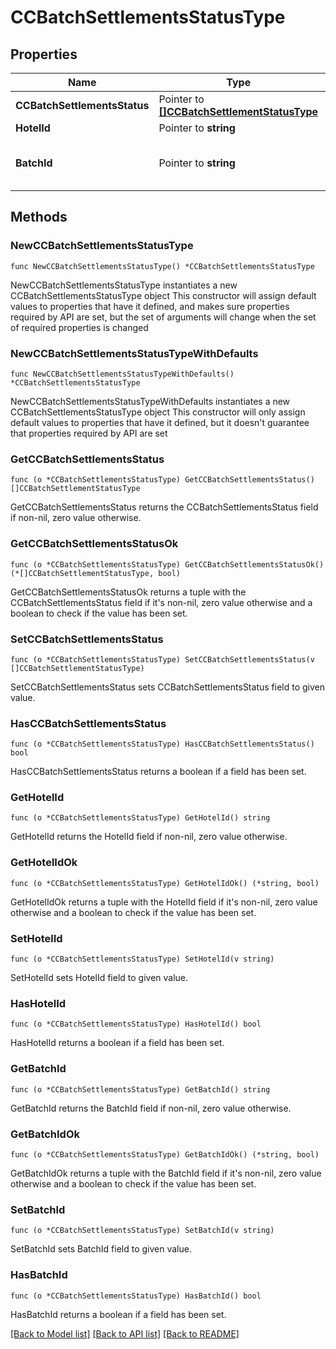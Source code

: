 # CCBatchSettlementsStatusType

## Properties

Name | Type | Description | Notes
------------ | ------------- | ------------- | -------------
**CCBatchSettlementsStatus** | Pointer to [**[]CCBatchSettlementStatusType**](CCBatchSettlementStatusType.md) |  | [optional] 
**HotelId** | Pointer to **string** | Hotel Code | [optional] 
**BatchId** | Pointer to **string** | Batch Id for identify status of job. | [optional] 

## Methods

### NewCCBatchSettlementsStatusType

`func NewCCBatchSettlementsStatusType() *CCBatchSettlementsStatusType`

NewCCBatchSettlementsStatusType instantiates a new CCBatchSettlementsStatusType object
This constructor will assign default values to properties that have it defined,
and makes sure properties required by API are set, but the set of arguments
will change when the set of required properties is changed

### NewCCBatchSettlementsStatusTypeWithDefaults

`func NewCCBatchSettlementsStatusTypeWithDefaults() *CCBatchSettlementsStatusType`

NewCCBatchSettlementsStatusTypeWithDefaults instantiates a new CCBatchSettlementsStatusType object
This constructor will only assign default values to properties that have it defined,
but it doesn't guarantee that properties required by API are set

### GetCCBatchSettlementsStatus

`func (o *CCBatchSettlementsStatusType) GetCCBatchSettlementsStatus() []CCBatchSettlementStatusType`

GetCCBatchSettlementsStatus returns the CCBatchSettlementsStatus field if non-nil, zero value otherwise.

### GetCCBatchSettlementsStatusOk

`func (o *CCBatchSettlementsStatusType) GetCCBatchSettlementsStatusOk() (*[]CCBatchSettlementStatusType, bool)`

GetCCBatchSettlementsStatusOk returns a tuple with the CCBatchSettlementsStatus field if it's non-nil, zero value otherwise
and a boolean to check if the value has been set.

### SetCCBatchSettlementsStatus

`func (o *CCBatchSettlementsStatusType) SetCCBatchSettlementsStatus(v []CCBatchSettlementStatusType)`

SetCCBatchSettlementsStatus sets CCBatchSettlementsStatus field to given value.

### HasCCBatchSettlementsStatus

`func (o *CCBatchSettlementsStatusType) HasCCBatchSettlementsStatus() bool`

HasCCBatchSettlementsStatus returns a boolean if a field has been set.

### GetHotelId

`func (o *CCBatchSettlementsStatusType) GetHotelId() string`

GetHotelId returns the HotelId field if non-nil, zero value otherwise.

### GetHotelIdOk

`func (o *CCBatchSettlementsStatusType) GetHotelIdOk() (*string, bool)`

GetHotelIdOk returns a tuple with the HotelId field if it's non-nil, zero value otherwise
and a boolean to check if the value has been set.

### SetHotelId

`func (o *CCBatchSettlementsStatusType) SetHotelId(v string)`

SetHotelId sets HotelId field to given value.

### HasHotelId

`func (o *CCBatchSettlementsStatusType) HasHotelId() bool`

HasHotelId returns a boolean if a field has been set.

### GetBatchId

`func (o *CCBatchSettlementsStatusType) GetBatchId() string`

GetBatchId returns the BatchId field if non-nil, zero value otherwise.

### GetBatchIdOk

`func (o *CCBatchSettlementsStatusType) GetBatchIdOk() (*string, bool)`

GetBatchIdOk returns a tuple with the BatchId field if it's non-nil, zero value otherwise
and a boolean to check if the value has been set.

### SetBatchId

`func (o *CCBatchSettlementsStatusType) SetBatchId(v string)`

SetBatchId sets BatchId field to given value.

### HasBatchId

`func (o *CCBatchSettlementsStatusType) HasBatchId() bool`

HasBatchId returns a boolean if a field has been set.


[[Back to Model list]](../README.md#documentation-for-models) [[Back to API list]](../README.md#documentation-for-api-endpoints) [[Back to README]](../README.md)


